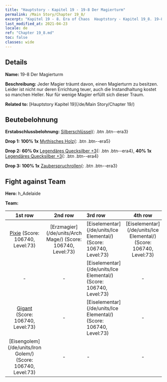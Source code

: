 ```yaml
---
title: "Hauptstory - Kapitel 19 - 19-8 Der Magierturm"
permalink: /Main Story/Chapter 19_8/
excerpt: "Kapitel 19 - 8. Era of Chaos  Hauptstory - Kapitel 19_8. 19-8 Der Magierturm"
last_modified_at: 2021-04-23
locale: de
ref: "Chapter 19_8.md"
toc: false
classes: wide
---
```


## Details

 **Name:** 19-8 Der Magierturm

 **Beschreibung:** Jeder Magier träumt davon, einen Magierturm zu besitzen. Leider ist nicht nur deren Errichtung teuer, auch die Instandhaltung kostet so manchen Heller. Nur für wenige Magier erfüllt sich dieser Traum.

 **Related to:** [Hauptstory Kapitel 19](/de/Main Story/Chapter 19/)

## Beutebelohnung

 **Erstabschlussbelohnung:** [Silberschlüssel](/ItemsDE/con_693/){: .btn .btn--era3}

 **Drop 1:** **100% 1x** [Mythisches Holz](/ItemsDE/mat_62/){: .btn .btn--era5}

 **Drop 2:** **60% 0x** [Legendäres Quecksilber +3](/ItemsDE/mat_56/){: .btn .btn--era4}, **40% 1x** [Legendäres Quecksilber +3](/ItemsDE/mat_56/){: .btn .btn--era4}

 **Drop 3:** **100% 1x** [Zauberspruchrollen](/ItemsDE/con_694/){: .btn .btn--era3}


## Fight against Team
 **Hero:** h_Adelaide

 **Team:**


  | 1st row | 2nd row | 3rd row | 4th row |
  |:----:|:----:|:----|:----:|
  | [Pixie](/de/units/Sprite/) (Score: 106740, Level:73)  | [Erzmagier](/de/units/Arch Mage/) (Score: 106740, Level:73)  | [Eiselementar](/de/units/Ice Elemental/) (Score: 106740, Level:73)  | [Eiselementar](/de/units/Ice Elemental/) (Score: 106740, Level:73)  |
  | - | - | [Eiselementar](/de/units/Ice Elemental/) (Score: 106740, Level:73)  | - |
  | [Gigant](/de/units/Giant/) (Score: 106740, Level:73)  | - | [Eiselementar](/de/units/Ice Elemental/) (Score: 106740, Level:73)  | - |
  | [Eisengolem](/de/units/Iron Golem/) (Score: 106740, Level:73)  | - | - | - |


